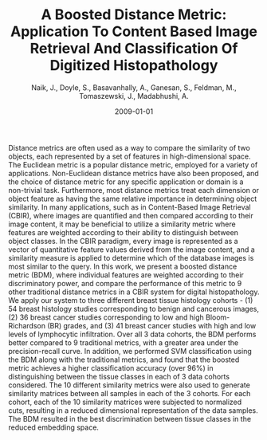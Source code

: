 ﻿---
title: "A Boosted Distance Metric: Application To Content Based Image Retrieval And Classification Of Digitized Histopathology"
author: Naik, J., Doyle, S., Basavanhally, A., Ganesan, S., Feldman, M., Tomaszewski, J., Madabhushi, A.
status: Published
type: conference
citation: "A Boosted Distance Metric: Application To Content Based Image Retrieval And Classification Of Digitized Histopathology, <em>Proc. SPIE 7260, Medical Imaging 2009: Computer-Aided Diagnosis</em>, <b>7260</b>, 2009"
comments: no
doi: 10.1117/12.813931
date: 2009-01-01
publishdate: 2009-01-01
---

Distance metrics are often used as a way to compare the similarity of two objects, each represented by a set of features in high-dimensional space. The Euclidean metric is a popular distance metric, employed for a variety of applications. Non-Euclidean distance metrics have also been proposed, and the choice of distance metric for any specific application or domain is a non-trivial task. Furthermore, most distance metrics treat each dimension or object feature as having the same relative importance in determining object similarity. In many applications, such as in Content-Based Image Retrieval (CBIR), where images are quantified and then compared according to their image content, it may be beneficial to utilize a similarity metric where features are weighted according to their ability to distinguish between object classes. In the CBIR paradigm, every image is represented as a vector of quantitative feature values derived from the image content, and a similarity measure is applied to determine which of the database images is most similar to the query. In this work, we present a boosted distance metric (BDM), where individual features are weighted according to their discriminatory power, and compare the performance of this metric to 9 other traditional distance metrics in a CBIR system for digital histopathology. We apply our system to three different breast tissue histology cohorts - (1) 54 breast histology studies corresponding to benign and cancerous images, (2) 36 breast cancer studies corresponding to low and high Bloom-Richardson (BR) grades, and (3) 41 breast cancer studies with high and low levels of lymphocytic infiltration. Over all 3 data cohorts, the BDM performs better compared to 9 traditional metrics, with a greater area under the precision-recall curve. In addition, we performed SVM classification using the BDM along with the traditional metrics, and found that the boosted metric achieves a higher classification accuracy (over 96%) in distinguishing between the tissue classes in each of 3 data cohorts considered. The 10 different similarity metrics were also used to generate similarity matrices between all samples in each of the 3 cohorts. For each cohort, each of the 10 similarity matrices were subjected to normalized cuts, resulting in a reduced dimensional representation of the data samples. The BDM resulted in the best discrimination between tissue classes in the reduced embedding space.
